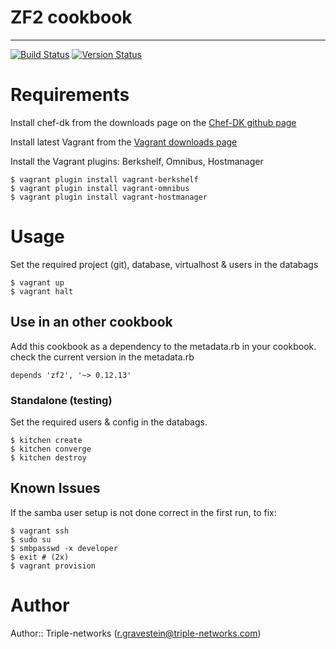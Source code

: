 # ZF2 cookbook
--------------

[![Build Status](https://travis-ci.org/Rud5G/chef-zf2.png?branch=master)](https://travis-ci.org/Rud5G/chef-zf2)
[![Version Status](http://img.shields.io/badge/beta-0.12.13-blue.svg)](https://github.com/Rud5G/chef-zf2)

# Requirements

Install chef-dk from the downloads page on the [Chef-DK github page](https://github.com/opscode/chef-dk)

Install latest Vagrant from the [Vagrant downloads page](https://www.vagrantup.com/downloads.html)

Install the Vagrant plugins: Berkshelf, Omnibus, Hostmanager

    $ vagrant plugin install vagrant-berkshelf
    $ vagrant plugin install vagrant-omnibus
    $ vagrant plugin install vagrant-hostmanager

# Usage

Set the required project (git), database, virtualhost & users in the databags

    $ vagrant up
    $ vagrant halt

## Use in an other cookbook

Add this cookbook as a dependency to the metadata.rb in your cookbook.
check the current version in the metadata.rb

    depends 'zf2', '~> 0.12.13'

### Standalone (testing)

Set the required users & config in the databags.

    $ kitchen create
    $ kitchen converge
    $ kitchen destroy

## Known Issues

If the samba user setup is not done correct in the first run, to fix:

    $ vagrant ssh
    $ sudo su
    $ smbpasswd -x developer
    $ exit # (2x)
    $ vagrant provision

# Author

Author:: Triple-networks (<r.gravestein@triple-networks.com>)

